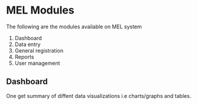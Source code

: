 # MEL Modules

The following are the modules available on MEL system

<ol>
<li>Dashboard</li>
<li>Data entry</li>
<li>General registration</li>
<li>Reports</li>
<li>User management</li>
</ol>

## Dashboard

One get summary of diffent data visualizations i.e charts/graphs and tables.
